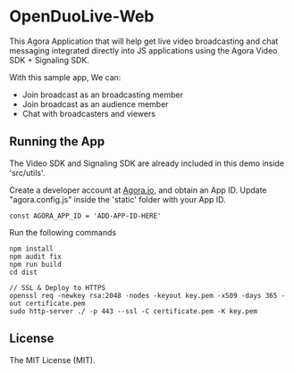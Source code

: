 # OpenDuoLive-Web

This Agora Application that will help get live video broadcasting and chat messaging integrated directly into JS applications using the Agora Video SDK + Signaling SDK.

With this sample app, We can:

- Join broadcast as an broadcasting member
- Join broadcast as an audience member
- Chat with broadcasters and viewers

## Running the App

The Video SDK and Signaling SDK are already included in this demo inside 'src/utils'.

Create a developer account at [Agora.io](https://dashboard.agora.io/signin/), and obtain an App ID. Update "agora.config.js" inside the 'static' folder with your App ID.

```
const AGORA_APP_ID = 'ADD-APP-ID-HERE'
```

Run the following commands

```
npm install
npm audit fix
npm run build
cd dist

// SSL & Deploy to HTTPS
openssl req -newkey rsa:2048 -nodes -keyout key.pem -x509 -days 365 -out certificate.pem
sudo http-server ./ -p 443 --ssl -C certificate.pem -K key.pem
```



## License

The MIT License (MIT).
